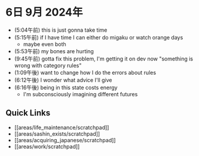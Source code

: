 # 6日 9月 2024年
- (5:04午前) this is just gonna take time
- (5:15午前) if I have time I can either do migaku or watch orange days
  - maybe even both
- (5:53午前) my bones are hurting
- (9:45午前) gotta fix this problem, I'm getting it on dev now "something is wrong with category rules"
- (1:09午後) want to change how I do the errors about rules
- (6:12午後) I wonder what advice I'll give
- (6:16午後) being in this state costs energy
  - I'm subconsciously imagining different futures






 



## Quick Links
- [[areas/life_maintenance/scratchpad]]
- [[areas/sashin_exists/scratchpad]]
- [[areas/acquiring_japanese/scratchpad]]
- [[areas/work/scratchpad]]
